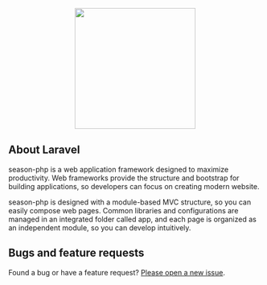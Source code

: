 <p align="center"><a href="https://framework.season.co.kr" target="_blank"><img src="https://www.season.co.kr/resources/theme/img/season_logo.png" width="240"></a></p>

## About Laravel

season-php is a web application framework designed to maximize productivity. Web frameworks provide the structure and bootstrap for building applications, so developers can focus on creating modern website.

season-php is designed with a module-based MVC structure, so you can easily compose web pages. Common libraries and configurations are managed in an integrated folder called app, and each page is organized as an independent module, so you can develop intuitively.


## Bugs and feature requests

Found a bug or have a feature request? [Please open a new issue](https://github.com/season-framework/season-php/issues/new).
